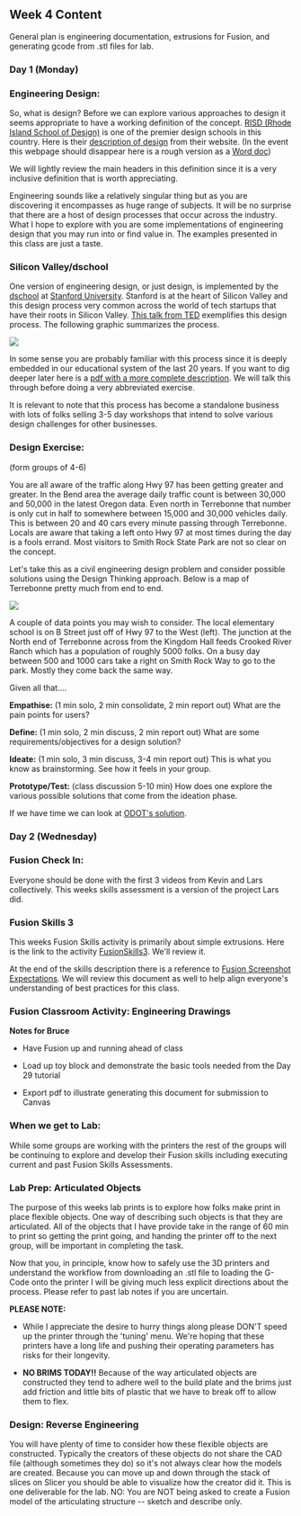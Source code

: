 ## Week 4 Content

General plan is engineering documentation, extrusions for Fusion, and generating gcode from .stl files for lab.

### Day 1 (Monday)

### Engineering Design:

So, what is design? Before we can explore various approaches to design it seems appropriate to have a working definition of the concept. [RISD (Rhode Island School of Design)](https://www.risd.edu/) is one of the premier design schools in this country. Here is their [description of design](http://id.risd.edu/undergraduate-program-information) from their website. (In the event this webpage should disappear here is a rough version as a [Word doc](https://github.com/smithrockmaker/ENGR102/blob/main/documents/DesignDocs/MissionRISD.doc))

We will lightly review the main headers in this definition since it is a very inclusive definition that is worth appreciating.

Engineering sounds like a relatively singular thing but as you are discovering it encompasses as huge range of subjects. It will be no surprise that there are a host of design processes that occur across the industry. What I hope to explore with you are some implementations of engineering design that you may run into or find value in. The examples presented in this class are just a taste.

### Silicon Valley/dschool

One version of engineering design, or just design, is implemented by the [dschool](https://dschool.stanford.edu/) at [Stanford University](https://www.stanford.edu/). Stanford is at the heart of Silicon Valley and this design process very common across the world of tech startups that have their roots in Silicon Valley. [This talk from TED](https://www.ted.com/talks/tony_fadell_the_first_secret_of_design_is_noticing) exemplifies this design process. The following graphic summarizes the process.

<img src="../images/contentImages/dschoolDesignThinking.jpg" />

In some sense you are probably familiar with this process since it is deeply embedded in our educational system of the last 20 years. If you want to dig deeper later here is a [pdf with a more complete description](https://github.com/smithrockmaker/ENGR102/blob/main/documents/DesignDocs/DSchoolBootcamp.pdf). We will talk this through before doing a very abbreviated exercise.

It is relevant to note that this process has become a standalone business with lots of folks selling 3-5 day workshops that intend to solve various design challenges for other businesses.

### Design Exercise:

(form groups of 4-6)

You are all aware of the traffic along Hwy 97 has been getting greater and greater. In the Bend area the average daily traffic count is between 30,000 and 50,000 in the latest Oregon data. Even north in Terrebonne that number is only cut in half to somewhere between 15,000 and 30,000 vehicles daily. This is between 20 and 40 cars every minute passing through Terrebonne. Locals are aware that taking a left onto Hwy 97 at most times during the day is a fools errand. Most visitors to Smith Rock State Park are not so clear on the concept. 

Let's take this as a civil engineering design problem and consider possible solutions using the Design Thinking approach.  Below is a map of Terrebonne pretty much from end to end.

<img src="../images/contentImages/TerrebonneMap.png" />

A couple of data points you may wish to consider. The local elementary school is on B Street just off of Hwy 97 to the West (left). The junction at the North end of Terrebonne across from the Kingdom Hall feeds  Crooked River Ranch which has a population of roughly 5000 folks. On a busy day between 500 and 1000 cars take a right on Smith Rock Way to go to the park. Mostly they come back the same way.

Given all that....

**Empathise:** (1 min solo, 2 min consolidate, 2 min report out)
What are the pain points for users?

**Define:** (1 min solo, 2 min discuss, 2 min report out)
What are some requirements/objectives for a design solution?

**Ideate:** (1 min solo, 3 min discuss, 3-4 min report out)
This is what you know as brainstorming. See how it feels in your group.

**Prototype/Test:** (class discussion 5-10 min)
How does one explore the various possible solutions that come from the ideation phase.

If we have time we can look at [ODOT's solution](https://github.com/smithrockmaker/ENGR102/blob/main/documents/DesignDocs/TerrebonneProjectMap.pdf).



### Day 2 (Wednesday)

### Fusion Check In:

Everyone should be done with the first 3 videos from Kevin and Lars collectively. This weeks skills assessment is a version of the project Lars did.

### Fusion Skills 3

This weeks Fusion Skills activity is primarily about simple extrusions. Here is the link to the activity [FusionSkills3](https://github.com/smithrockmaker/ENGR102/blob/main/Fusion360/Skills/FusionSkills3.md). We'll review it.

At the end of the skills description there is a reference to [Fusion Screenshot Expectations](https://github.com/smithrockmaker/ENGR102/blob/main/Fusion360/ScreenShotExpectations.md). We will review this document as well to help align everyone's understanding of best practices for this class.

### Fusion Classroom Activity: Engineering Drawings

**Notes for Bruce**

* Have Fusion up and running ahead of class
  
* Load up toy block and demonstrate the basic tools needed from the Day 29 tutorial

* Export pdf to illustrate generating this document for submission to Canvas



### When we get to Lab:

While some groups are working with the printers the rest of the groups will be continuing to explore and develop their Fusion skills including executing current and past Fusion Skills Assessments.

### Lab Prep: Articulated Objects

The purpose of this weeks lab prints is to explore how folks make print in place flexible objects. One way of describing such objects is that they are articulated. All of the objects that I have provide take in the range of 60 min to print so getting the print going, and handing the printer off to the next group, will be important in completing the task.

Now that you, in principle, know how to safely use the 3D printers and understand the workflow from downloading an .stl file to loading the G-Code onto the printer I will be giving much less explicit directions about the process. Please refer to past lab notes if you are uncertain.

**PLEASE NOTE:**

* While I appreciate the desire to hurry things along please DON'T speed up the printer through the 'tuning' menu. We're hoping that these printers have a long life and pushing their operating parameters has risks for their longevity.

* **NO BRIMS TODAY!!** Because of the way articulated objects are constructed they tend to adhere well to the build plate and the brims just add friction and little bits of plastic that we have to break off to allow them to flex.

### Design: Reverse Engineering

You will have plenty of time to consider how these flexible objects are constructed. Typically the creators of these objects do not share the CAD file (although sometimes they do) so it's not always clear how the models are created. Because you can move up and down through the stack of slices on Slicer you should be able to visualize how the creator did it. This is one deliverable for the lab. NO: You are NOT being asked to create a Fusion model of the articulating structure -- sketch and describe only.



